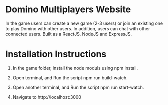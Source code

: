   Domino Multiplayers Website
==============================================
In the game users can create a new game (2-3 users) or join an existing one to play Domino with other users.
In addition, users can chat with other connected users. 
Built as a ReactJS, NodeJS and ExpressJS.

Installation Instructions
===========================
1. In the game folder, install the node moduls using npm install.


2. Open terminal, and Run the script npm run build-watch.


3. Open another terminal, and Run the script npm run start-watch.


4. Navigate to http://localhost:3000

